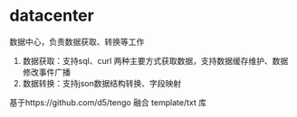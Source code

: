 # datacenter
数据中心，负责数据获取、转换等工作
1. 数据获取：支持sql、curl 两种主要方式获取数据，支持数据缓存维护、数据修改事件广播
2. 数据转换：支持json数据结构转换、字段映射

基于https://github.com/d5/tengo 融合 template/txt 库